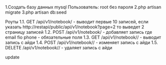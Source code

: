 1.Создать базу данных mysql
Пользователь: root
без пароля
2.php artisan migrate
3.php artisan db:seed

Роуты
1.1. GET /api/v1/notebook/ - выводит первые 10 записей, если указать 
http://restapi/public/api/v1/notebook?page=2 то выведет 2 страницу записей
1.2. POST /api/v1/notebook/   - добавляет запись где email fio phone - обязательные поля
1.3. GET /api/v1/notebook/<id>/  - выводит запись с айди
1.4. POST /api/v1/notebook/<id>/ - изменяет запись с айди
1.5. DELETE /api/v1/notebook/<id>/ - удаляет запись с айди

update

